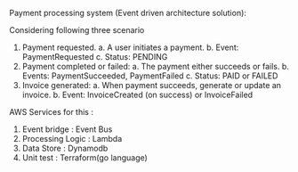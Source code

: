 Payment processing system (Event driven architecture solution):
		
Considering following three scenario
  1.	Payment requested.
        a.	 A user initiates a payment.
        b.	 Event: PaymentRequested
        c.	Status: PENDING
 2.	Payment completed or failed:
        a.	The payment either succeeds or fails.
        b.	Events: PaymentSucceeded, PaymentFailed
        c.	Status: PAID or FAILED
 3.	Invoice generated:
        a.	When payment succeeds, generate or update an invoice.
        b.	Event: InvoiceCreated (on success) or InvoiceFailed

AWS Services for this :
1.	Event bridge :  Event Bus
2.	Processing Logic :  Lambda
3.	Data Store :  Dynamodb
4.	Unit test : Terraform(go language)

 
